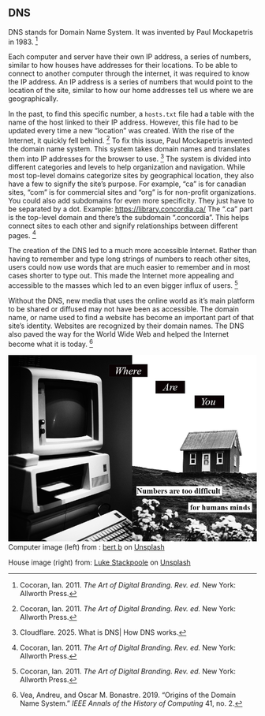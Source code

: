 ## DNS

DNS stands for Domain Name System. It was invented by Paul Mockapetris in 1983. [^cocoran11branding]

Each computer and server have their own IP address, a series of numbers, similar to how houses have addresses for their locations. 
To be able to connect to another computer through the internet, it was required to know the IP address. An IP address is a series of 
numbers that would point to the location of the site, similar to how our home addresses tell us where we are geographically.

In the past, to find this specific number, a `hosts.txt` file had a table with the name of the host linked to their IP address. 
However, this file had to be updated every time a new “location” was created. With the rise of the Internet, it quickly fell behind. [^cocoran11branding]
To fix this issue, Paul Mockapetris invented the domain name system. 
This system takes domain names and translates them into IP addresses for the browser to use. [^cloudflare25DNS] The system is divided into different categories and levels to help organization and navigation.
While most top-level domains categorize sites by geographical location, they also have a few to signify the site’s purpose. For example, “ca” is for canadian sites, “com” is for commercial sites and “org” is for non-profit organizations.
You could also add subdomains for even more specificity. They just have to be separated by a dot. Example: https://library.concordia.ca/
The “.ca” part is the top-level domain and there’s the subdomain “.concordia”.
This helps connect sites to each other and signify relationships between different pages. [^cocoran11branding]

The creation of the DNS led to a much more accessible Internet. Rather than having to remember and type long strings of numbers to reach other sites, 
users could now use words that are much easier to remember and in most cases shorter to type out. 
This made the Internet more appealing and accessible to the masses which led to an even bigger influx of users. [^cocoran11branding]

Without the DNS, new media that uses the online world as it’s main platform to be shared or diffused may not have been as accessible. The domain name, or name used to find a website has become an important part of that site’s identity. Websites are recognized by their domain names.
The DNS also paved the way for the World Wide Web and helped the Internet become what it is today. [^veaandreubonastre19origins]

![DNS](images/DNS-wong.png)
Computer image (left) from : 
[bert b](https://unsplash.com/@bertsz?utm_content=creditCopyText&utm_medium=referral&utm_source=unsplash) on [Unsplash](https://unsplash.com/photos/white-macintosh-computer-Zd6PL6PSW5E?utm_content=creditCopyText&utm_medium=referral&utm_source=unsplash) 

House image (right) from: 
[Luke Stackpoole](https://unsplash.com/@withluke?utm_content=creditCopyText&utm_medium=referral&utm_source=unsplash) on [Unsplash](https://unsplash.com/photos/red-and-white-house-surround-green-grass-field-eWqOgJ-lfiI?utm_content=creditCopyText&utm_medium=referral&utm_source=unsplash)



[^cocoran11branding]: Cocoran, Ian. 2011. _The Art of Digital Branding. Rev. ed._ New York: Allworth Press.
[^cloudflare25DNS]: Cloudflare. 2025. What is DNS| How DNS works.
[^veaandreubonastre19origins]: Vea, Andreu, and Oscar M. Bonastre. 2019. “Origins of the Domain Name System.” _IEEE Annals of the History of Computing_ 41, no. 2.

